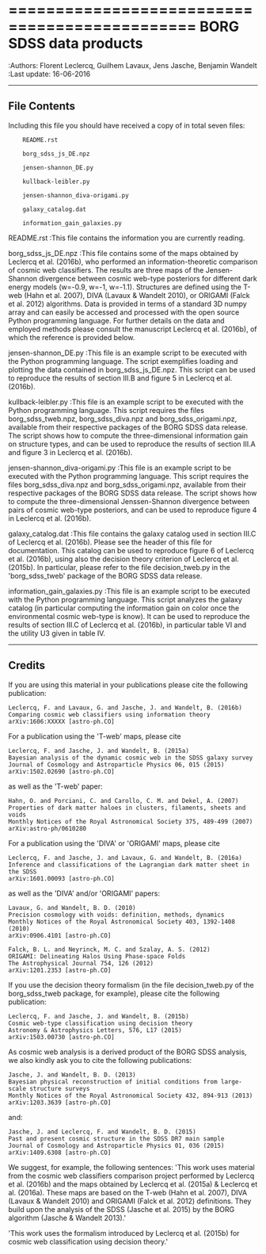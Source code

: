 ==============================================
BORG SDSS data products
==============================================

:Authors: Florent Leclercq, Guilhem Lavaux, Jens Jasche, Benjamin Wandelt
:Last update: 16-06-2016

----------------------
File Contents
----------------------

Including this file you should have received a copy of in total seven files:

		README.rst

		borg_sdss_js_DE.npz

		jensen-shannon_DE.py

		kullback-leibler.py

		jensen-shannon_diva-origami.py

		galaxy_catalog.dat

		information_gain_galaxies.py


README.rst			:This file contains the information you are currently reading.

borg_sdss_js_DE.npz		:This file contains some of the maps obtained by Leclercq et al. (2016b), who performed
				 an information-theoretic comparison of cosmic web classifiers. The results are three
				 maps of the Jensen-Shannon divergence between cosmic web-type posteriors for different dark
				 energy models (w=-0.9, w=-1, w=-1.1). Structures are defined using the T-web (Hahn et al. 2007),
				 DIVA (Lavaux & Wandelt 2010), or ORIGAMI (Falck et al. 2012) algorithms.
				 Data is provided in terms of a standard 3D numpy array and can easily be accessed and
				 processed with the open source Python programming language. For further details on
				 the data and employed methods please consult the manuscript Leclercq et al. (2016b),
				 of which the reference is provided below.

jensen-shannon_DE.py		:This file is an example script to be executed with the Python programming language.
				 The script exemplifies loading and plotting the data contained in borg_sdss_js_DE.npz.
				 This script can be used to reproduce the results of section III.B and figure 5 in Leclercq et al. (2016b).

kullback-leibler.py		:This file is an example script to be executed with the Python programming language.
				 This script requires the files borg_sdss_tweb.npz, borg_sdss_diva.npz and borg_sdss_origami.npz, available
				 from their respective packages of the BORG SDSS data release.
				 The script shows how to compute the three-dimensional information gain on structure types,
				 and can be used to reproduce the results of section III.A and figure 3 in Leclercq et al. (2016b).

jensen-shannon_diva-origami.py	:This file is an example script to be executed with the Python programming language.
				 This script requires the files borg_sdss_diva.npz and borg_sdss_origami.npz, available
				 from their respective packages of the BORG SDSS data release.
				 The script shows how to compute the three-dimensional Jenssen-Shannon divergence between pairs of cosmic
				 web-type posteriors, and can be used to reproduce figure 4 in Leclercq et al. (2016b).

galaxy_catalog.dat		:This file contains the galaxy catalog used in section III.C of Leclercq et al. (2016b).
				 Please see the header of this file for documentation.
				 This catalog can be used to reproduce figure 6 of Leclercq et al. (2016b), using also the decision theory
				 criterion of Leclercq et al. (2015b). In particular, please refer to the file decision_tweb.py
				 in the 'borg_sdss_tweb' package of the BORG SDSS data release.

information_gain_galaxies.py	:This file is an example script to be executed with the Python programming language.
				 This script analyzes the galaxy catalog (in particular computing the information gain on color
				 once the environmental cosmic web-type is know). It can be used to reproduce the results 
				 of section III.C of Leclercq et al. (2016b), in particular table VI and the utility U3 given in table IV.

----------------------
Credits
----------------------

If you are using this material in your publications please cite the
following publication:

	Leclercq, F. and Lavaux, G. and Jasche, J. and Wandelt, B. (2016b)
	Comparing cosmic web classifiers using information theory
	arXiv:1606:XXXXX [astro-ph.CO]

For a publication using the 'T-web' maps, please cite

	Leclercq, F. and Jasche, J. and Wandelt, B. (2015a)
	Bayesian analysis of the dynamic cosmic web in the SDSS galaxy survey
	Journal of Cosmology and Astroparticle Physics 06, 015 (2015)
	arXiv:1502.02690 [astro-ph.CO]

as well as the 'T-web' paper:

	Hahn, O. and Porciani, C. and Carollo, C. M. and Dekel, A. (2007)
	Properties of dark matter haloes in clusters, filaments, sheets and voids
	Monthly Notices of the Royal Astronomical Society 375, 489-499 (2007)
	arXiv:astro-ph/0610280

For a publication using the 'DIVA' or 'ORIGAMI' maps, please cite

	Leclercq, F. and Jasche, J. and Lavaux, G. and Wandelt, B. (2016a)
	Inference and classifications of the Lagrangian dark matter sheet in the SDSS
	arXiv:1601.00093 [astro-ph.CO]

as well as the 'DIVA' and/or 'ORIGAMI' papers:

	Lavaux, G. and Wandelt, B. D. (2010)
	Precision cosmology with voids: definition, methods, dynamics
	Monthly Notices of the Royal Astronomical Society 403, 1392-1408 (2010)
	arXiv:0906.4101 [astro-ph.CO]

	Falck, B. L. and Neyrinck, M. C. and Szalay, A. S. (2012)
	ORIGAMI: Delineating Halos Using Phase-space Folds
	The Astrophysical Journal 754, 126 (2012)
	arXiv:1201.2353 [astro-ph.CO]

If you use the decision theory formalism (in the file decision_tweb.py of the borg_sdss_tweb package, for example),
please cite the following publication:

	Leclercq, F. and Jasche, J. and Wandelt, B. (2015b)
	Cosmic web-type classification using decision theory
	Astronomy & Astrophysics Letters, 576, L17 (2015)
	arXiv:1503.00730 [astro-ph.CO]

As cosmic web analysis is a derived product of the BORG SDSS analysis, we also kindly
ask you to cite the following publications:

	Jasche, J. and Wandelt, B. D. (2013)
	Bayesian physical reconstruction of initial conditions from large-scale structure surveys
	Monthly Notices of the Royal Astronomical Society 432, 894-913 (2013)
	arXiv:1203.3639 [astro-ph.CO]

and:

	Jasche, J. and Leclercq, F. and Wandelt, B. D. (2015)
	Past and present cosmic structure in the SDSS DR7 main sample
	Journal of Cosmology and Astroparticle Physics 01, 036 (2015)
	arXiv:1409.6308 [astro-ph.CO]

We suggest, for example, the following sentences:
'This work uses material from the cosmic web classifiers comparison project performed by Leclercq et al. (2016b) and
the maps obtained by Leclercq et al. (2015a) & Leclercq et al. (2016a). These maps are based on the
T-web (Hahn et al. 2007), DIVA (Lavaux & Wandelt 2010) and ORIGAMI (Falck et al. 2012) definitions. They
build upon the analysis of the SDSS (Jasche et al. 2015) by the BORG algorithm (Jasche & Wandelt 2013).'

'This work uses the formalism introduced by Leclercq et al. (2015b) for cosmic web classification using decision theory.'
